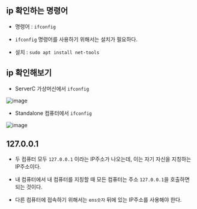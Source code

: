 ## ip 확인하는 명령어

- 명령어 : `ifconfig`

- `ifconfig` 명령어를 사용하기 위해서는 설치가 필요하다.

- 설치 : `sudo apt install net-tools`


## ip 확인해보기

- ServerC 가상머신에서 `ifconfig`

![image](https://user-images.githubusercontent.com/77392444/113951161-fa0d2000-984d-11eb-800a-ba53aebfb63b.png)

- Standalone 컴퓨터에서 `ifconfig`

![image](https://user-images.githubusercontent.com/77392444/113951214-16a95800-984e-11eb-8090-40eb08cfa79f.png)


## 127.0.0.1

- 두 컴퓨터 모두 `127.0.0.1` 이라는 IP주소가 나오는데, 이는 자기 자신을 지칭하는 IP주소이다. 

- 내 컴퓨터에서 내 컴퓨터를 지칭할 때 모든 컴퓨터는 주소 `127.0.0.1`을 호출하면 되는 것이다. 

- 다른 컴퓨터에 접속하기 위해서는 `ens숫자` 뒤에 있는 IP주소를 사용해야 한다. 
